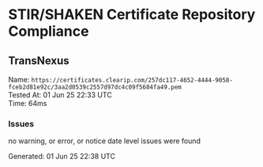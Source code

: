 # STIR/SHAKEN Certificate Repository Compliance

## TransNexus

Name: `https://certificates.clearip.com/257dc117-4652-4444-9058-fceb2d81e92c/3aa2d0539c2557d97dc4c09f5684fa49.pem`\
Tested At: 01 Jun 25 22:33 UTC\
Time: 64ms

### Issues

no warning, or error, or notice date level issues were found

Generated: 01 Jun 25 22:38 UTC